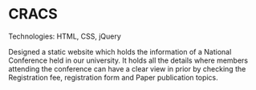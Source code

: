 # CRACS
Technologies: HTML, CSS, jQuery

Designed a static website which holds the information of a National Conference held in our university. It holds all the details where members attending the conference can have a clear view in prior by checking the Registration fee, registration form and Paper publication topics.
